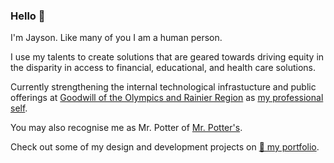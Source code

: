 ### Hello 👋

I'm Jayson. Like many of you I am a human person. 

I use my talents to create solutions that are geared towards driving equity in the disparity in access to financial, educational, and health care solutions.

Currently strengthening the internal technological infrastucture and public offerings at [Goodwill of the Olympics and Rainier Region](https://github.com/goodwillwa) as [my professional self](https://github.com/jaysonp-goodwillwa).

You may also recognise me as Mr. Potter of [Mr. Potter's](https://mrpotters.com).

Check out some of my design and development projects on [🎨 my portfolio](https://jaysonpotter.com).

<!--
**jaysonpotter/jaysonpotter** is a ✨ _special_ ✨ repository because its `README.md` (this file) appears on your GitHub profile.

Here are some ideas to get you started:

- 🔭 I’m currently working on ...
- 🌱 I’m currently learning ...
- 👯 I’m looking to collaborate on ...
- 🤔 I’m looking for help with ...
- 💬 Ask me about ...
- 📫 How to reach me: ...
- 😄 Pronouns: ...
- ⚡ Fun fact: ...
-->
